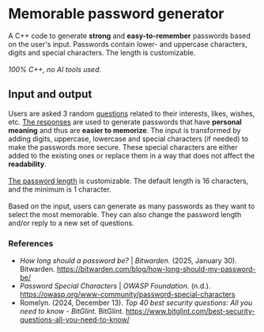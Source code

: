 # Memorable password generator
A C++ code to generate __strong__ and __easy-to-remember__ passwords based on the user's input. Passwords contain lower- and uppercase characters, digits and special characters. The length is customizable. <br /><br />
_100% C++, no AI tools used._
## Input and output
Users are asked 3 random [questions](security_questions.txt) related to their interests, likes, wishes, etc. <ins>The responses</ins> are used to generate passwords that have __personal meaning__ and thus are __easier to memorize__. The input is transformed by adding digits, uppercase, lowercase and special characters (if needed) to make the passwords more secure. These special characters are either added to the existing ones or replace them in a way that does not affect the __readability__.<br /><br />
<ins>The password length</ins> is customizable. The default length is 16 characters, and the minimum is 1 character.<br /><br />
Based on the input, users can generate as many passwords as they want to select the most memorable. They can also change the password length and/or reply to a new set of questions.
### References
* _How long should a password be?_ | _Bitwarden._ (2025, January 30). Bitwarden. https://bitwarden.com/blog/how-long-should-my-password-be/
* _Password Special Characters_ | _OWASP Foundation._ (n.d.). https://owasp.org/www-community/password-special-characters
* Romelyn. (2024, December 13). _Top 40 best security questions: All you need to know - BitGlint._ BitGlint. https://www.bitglint.com/best-security-questions-all-you-need-to-know/
